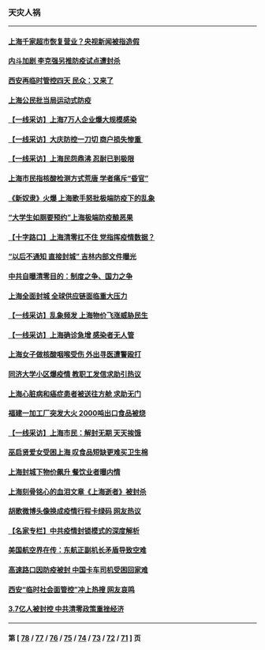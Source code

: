 ### 天灾人祸
---
#### [上海千家超市恢复营业？央视新闻被指造假](../../pages/ncid280/n13713967.md) 
#### [内斗加剧 李克强另推防疫试点遭封杀](../../pages/ncid280/n13713918.md) 
#### [西安再临时管控四天 民众：又来了](../../pages/ncid280/n13713910.md) 
#### [上海公民批当局运动式防疫](../../pages/ncid280/n13713691.md) 
#### [【一线采访】上海7万人企业爆大规模感染](../../pages/ncid280/n13713572.md) 
#### [【一线采访】大庆防控一刀切 商户损失惨重 ](../../pages/ncid280/n13713633.md) 
#### [【一线采访】上海民怨鼎沸 忍耐已到极限](../../pages/ncid280/n13713504.md) 
#### [上海市民指核酸检测方式荒唐 学者痛斥“昏官”](../../pages/ncid280/n13713390.md) 
#### [《新奴隶》火爆 上海歌手怒批极端防疫下的乱象](../../pages/ncid280/n13713396.md) 
#### [“大学生如厕要预约”上海极端防疫酿恶果](../../pages/ncid280/n13713356.md) 
#### [【十字路口】上海清零扛不住 党指挥疫情数据？](../../pages/ncid280/n13713186.md) 
#### [“以后不通知 直接封城” 吉林内部文件曝光](../../pages/ncid280/n13713245.md) 
#### [中共自曝清零目的：制度之争、国力之争](../../pages/ncid280/n13713321.md) 
#### [上海全面封城 全球供应链面临重大压力](../../pages/ncid280/n13713284.md) 
#### [【一线采访】乱象频发 上海物价飞涨威胁民生](../../pages/ncid280/n13712777.md) 
#### [【一线采访】上海确诊急增 感染者无人管](../../pages/ncid280/n13713003.md) 
#### [上海女子做核酸咽喉受伤 外出寻医遭警殴打](../../pages/ncid280/n13713121.md) 
#### [同济大学小区爆疫情 教职工发信求助引热议](../../pages/ncid280/n13712752.md) 
#### [上海心脏病和癌症患者被送往方舱 求助无门](../../pages/ncid280/n13712910.md) 
#### [福建一加工厂突发大火 2000吨出口食品被烧](../../pages/ncid280/n13712885.md) 
#### [【一线采访】上海市民：解封无期 天天挨饿](../../pages/ncid280/n13712785.md) 
#### [巫启贤爱女受困上海 叹食品短缺更难买卫生棉](../../pages/ncid280/n13712747.md) 
#### [上海封城下物价飙升 餐饮业者曝内情](../../pages/ncid280/n13712695.md) 
#### [上海刻骨铭心的血泪文章《上海逝者》被封杀](../../pages/ncid280/n13712545.md) 
#### [胡歌微博头像换成疫情行程卡绿码 网友热议](../../pages/ncid280/n13712682.md) 
#### [【名家专栏】中共疫情封锁模式的深度解析](../../pages/ncid280/n13712387.md) 
#### [美国航空界在传：东航正副机长矛盾导致空难](../../pages/ncid280/n13712687.md) 
#### [高速路口因防疫被封 中国卡车司机受困回家难](../../pages/ncid280/n13712648.md) 
#### [西安“临时社会面管控”冲上热搜 网友哀鸣](../../pages/ncid280/n13712641.md) 
#### [3.7亿人被封控 中共清零政策重挫经济](../../pages/ncid280/n13712444.md) 

---
#### 第 [ [78](./78.md) / [77](./77.md) / [76](./76.md) / [75](./75.md) / [74](./74.md) / [73](./73.md) / [72](./72.md) / [71](./71.md) ] 页
